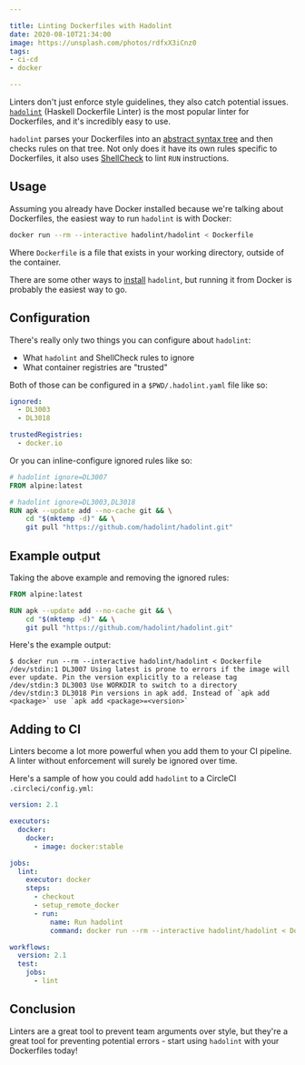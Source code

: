 ```yaml
---

title: Linting Dockerfiles with Hadolint
date: 2020-08-10T21:34:00
image: https://unsplash.com/photos/rdfxX3iCnz0
tags:
- ci-cd
- docker

---
```


Linters don't just enforce style guidelines, they also catch potential issues. [`hadolint`](https://github.com/hadolint/hadolint) (Haskell Dockerfile Linter) is the most popular linter for Dockerfiles, and it's incredibly easy to use.

`hadolint` parses your Dockerfiles into an [abstract syntax tree](https://en.wikipedia.org/wiki/Abstract_syntax_tree) and then checks rules on that tree. Not only does it have its own rules specific to Dockerfiles, it also uses [ShellCheck](https://github.com/koalaman/shellcheck) to lint `RUN` instructions.

## Usage

Assuming you already have Docker installed because we're talking about Dockerfiles, the easiest way to run `hadolint` is with Docker:

```bash
docker run --rm --interactive hadolint/hadolint < Dockerfile
```

Where `Dockerfile` is a file that exists in your working directory, outside of the container.

There are some other ways to [install](https://github.com/hadolint/hadolint#install) `hadolint`, but running it from Docker is probably the easiest way to go.

## Configuration

There's really only two things you can configure about `hadolint`:

- What `hadolint` and ShellCheck rules to ignore
- What container registries are "trusted"

Both of those can be configured in a `$PWD/.hadolint.yaml` file like so:

```yaml
ignored:
  - DL3003
  - DL3018

trustedRegistries:
  - docker.io
```

Or you can inline-configure ignored rules like so:

```dockerfile
# hadolint ignore=DL3007
FROM alpine:latest

# hadolint ignore=DL3003,DL3018
RUN apk --update add --no-cache git && \
    cd "$(mktemp -d)" && \
    git pull "https://github.com/hadolint/hadolint.git"
```

## Example output

Taking the above example and removing the ignored rules:

```dockerfile
FROM alpine:latest

RUN apk --update add --no-cache git && \
    cd "$(mktemp -d)" && \
    git pull "https://github.com/hadolint/hadolint.git"
```

Here's the example output:

```shell
$ docker run --rm --interactive hadolint/hadolint < Dockerfile
/dev/stdin:1 DL3007 Using latest is prone to errors if the image will ever update. Pin the version explicitly to a release tag
/dev/stdin:3 DL3003 Use WORKDIR to switch to a directory
/dev/stdin:3 DL3018 Pin versions in apk add. Instead of `apk add <package>` use `apk add <package>=<version>`
```

## Adding to CI

Linters become a lot more powerful when you add them to your CI pipeline. A linter without enforcement will surely be ignored over time.

Here's a sample of how you could add `hadolint` to a CircleCI `.circleci/config.yml`:

```yaml
version: 2.1

executors:
  docker:
    docker:
      - image: docker:stable

jobs:
  lint:
    executor: docker
    steps:
      - checkout
      - setup_remote_docker
      - run:
          name: Run hadolint
          command: docker run --rm --interactive hadolint/hadolint < Dockerfile

workflows:
  version: 2.1
  test:
    jobs:
      - lint
```

## Conclusion

Linters are a great tool to prevent team arguments over style, but they're a great tool for preventing potential errors - start using `hadolint` with your Dockerfiles today!
